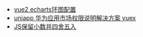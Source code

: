 * [vue2 echarts环图配置 ](ringChart.md)
* [uniapp 华为应用市场权限说明解决方案 vuex](UNIAPPPERMISSION.md)
* [JS保留小数并四舍五入](FORMATFLOAT.md)